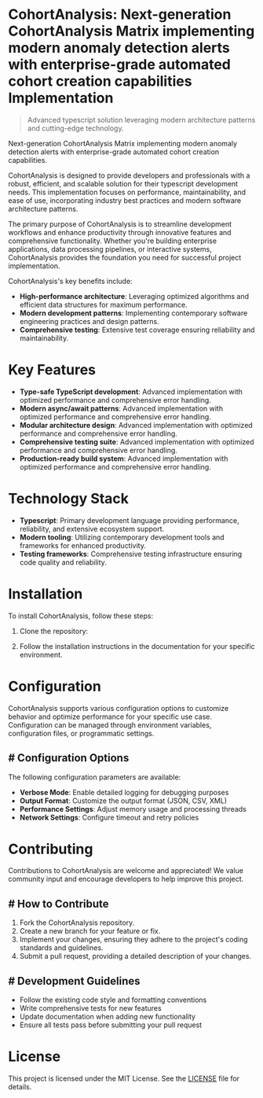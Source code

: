 <!-- fallback_CohortAnalysis_20250810112209_88457 -->

# CohortAnalysis: Next-generation CohortAnalysis Matrix implementing modern anomaly detection alerts with enterprise-grade automated cohort creation capabilities Implementation
> Advanced typescript solution leveraging modern architecture patterns and cutting-edge technology.

Next-generation CohortAnalysis Matrix implementing modern anomaly detection alerts with enterprise-grade automated cohort creation capabilities.

CohortAnalysis is designed to provide developers and professionals with a robust, efficient, and scalable solution for their typescript development needs. This implementation focuses on performance, maintainability, and ease of use, incorporating industry best practices and modern software architecture patterns.

The primary purpose of CohortAnalysis is to streamline development workflows and enhance productivity through innovative features and comprehensive functionality. Whether you're building enterprise applications, data processing pipelines, or interactive systems, CohortAnalysis provides the foundation you need for successful project implementation.

CohortAnalysis's key benefits include:

* **High-performance architecture**: Leveraging optimized algorithms and efficient data structures for maximum performance.
* **Modern development patterns**: Implementing contemporary software engineering practices and design patterns.
* **Comprehensive testing**: Extensive test coverage ensuring reliability and maintainability.

# Key Features

* **Type-safe TypeScript development**: Advanced implementation with optimized performance and comprehensive error handling.
* **Modern async/await patterns**: Advanced implementation with optimized performance and comprehensive error handling.
* **Modular architecture design**: Advanced implementation with optimized performance and comprehensive error handling.
* **Comprehensive testing suite**: Advanced implementation with optimized performance and comprehensive error handling.
* **Production-ready build system**: Advanced implementation with optimized performance and comprehensive error handling.

# Technology Stack

* **Typescript**: Primary development language providing performance, reliability, and extensive ecosystem support.
* **Modern tooling**: Utilizing contemporary development tools and frameworks for enhanced productivity.
* **Testing frameworks**: Comprehensive testing infrastructure ensuring code quality and reliability.

# Installation

To install CohortAnalysis, follow these steps:

1. Clone the repository:


2. Follow the installation instructions in the documentation for your specific environment.

# Configuration

CohortAnalysis supports various configuration options to customize behavior and optimize performance for your specific use case. Configuration can be managed through environment variables, configuration files, or programmatic settings.

## # Configuration Options

The following configuration parameters are available:

* **Verbose Mode**: Enable detailed logging for debugging purposes
* **Output Format**: Customize the output format (JSON, CSV, XML)
* **Performance Settings**: Adjust memory usage and processing threads
* **Network Settings**: Configure timeout and retry policies

# Contributing

Contributions to CohortAnalysis are welcome and appreciated! We value community input and encourage developers to help improve this project.

## # How to Contribute

1. Fork the CohortAnalysis repository.
2. Create a new branch for your feature or fix.
3. Implement your changes, ensuring they adhere to the project's coding standards and guidelines.
4. Submit a pull request, providing a detailed description of your changes.

## # Development Guidelines

* Follow the existing code style and formatting conventions
* Write comprehensive tests for new features
* Update documentation when adding new functionality
* Ensure all tests pass before submitting your pull request

# License

This project is licensed under the MIT License. See the [LICENSE](https://github.com/laurindoisaac/CohortAnalysis/blob/main/LICENSE) file for details.
